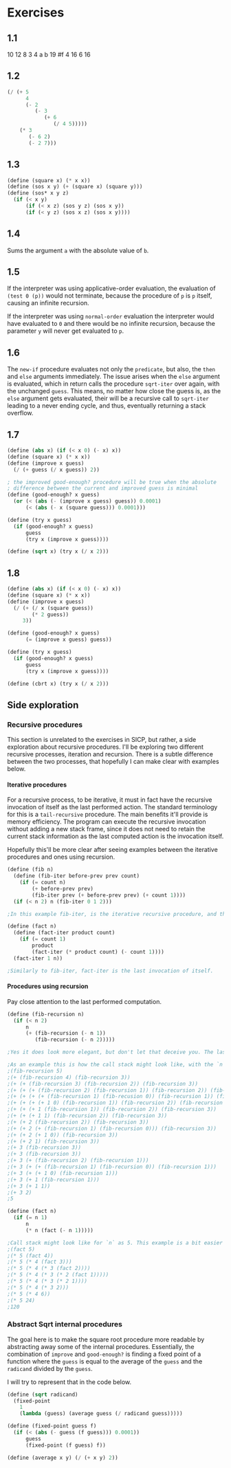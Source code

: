 # Exercises

## 1.1
10
12
8
3
4
a
b
19
#f
4
16
6
16

## 1.2
```scheme
(/ (+ 5
      4
      (- 2
         (- 3
            (+ 6
               (/ 4 5)))))
    (* 3
       (- 6 2)
       (- 2 7)))
```

## 1.3
```scheme
(define (square x) (* x x))
(define (sos x y) (+ (square x) (square y)))
(define (sos* x y z) 
  (if (< x y)
      (if (< x z) (sos y z) (sos x y))
      (if (< y z) (sos x z) (sos x y))))
```

## 1.4
Sums the argument `a` with the absolute value of `b`.

## 1.5
If the interpreter was using applicative-order evaluation, the evaluation of `(test 0 (p))` would not terminate, because the procedure of `p` is `p` itself, causing an infinite recursion.

If the interpreter was using `normal-order` evaluation the interpreter would have evaluated to `0` and there would be no infinite recursion, because the parameter `y` will never get evaluated to `p`.

## 1.6
The `new-if` procedure evaluates not only the `predicate`, but also, the `then` and `else` arguments immediately. The issue arises when the `else` argument is evaluated, which in return calls the procedure `sqrt-iter` over again, with the unchanged `guess`. This means, no matter how close the guess is, as the `else` argument gets evaluated, their will be a recursive call to `sqrt-iter` leading to a never ending cycle, and thus, eventually  returning a stack overflow.

## 1.7
```scheme
(define (abs x) (if (< x 0) (- x) x))
(define (square x) (* x x))
(define (improve x guess)
  (/ (+ guess (/ x guess)) 2))

; the improved good-enough? procedure will be true when the absolute
; difference between the current and improved guess is minimal
(define (good-enough? x guess)
  (or (< (abs (- (improve x guess) guess)) 0.0001)
      (< (abs (- x (square guess))) 0.0001)))

(define (try x guess)
  (if (good-enough? x guess)
      guess
      (try x (improve x guess))))

(define (sqrt x) (try x (/ x 2)))
```

## 1.8
```scheme
(define (abs x) (if (< x 0) (- x) x))
(define (square x) (* x x))
(define (improve x guess)
  (/ (+ (/ x (square guess))
        (* 2 guess))
     3))

(define (good-enough? x guess)
      (= (improve x guess) guess))

(define (try x guess)
  (if (good-enough? x guess)
      guess
      (try x (improve x guess))))

(define (cbrt x) (try x (/ x 2)))
```

## Side exploration
### Recursive procedures
This section is unrelated to the exercises in SICP, but rather, a side exploration about recursive procedures. I'll be exploring two different recursive processes, iteration and recursion. There is a subtle difference between the two processes, that hopefully I can make clear with examples below.

#### Iterative procedures
For a recursive process, to be iterative, it must in fact have the recursive invocation of itself as the last performed action. The standard terminology for this is a `tail-recursive` procedure. The main benefits it'll provide is memory efficiency. The program can execute the recursive invocation without adding a new stack frame, since it does not need to retain the current stack information as the last computed action is the invocation itself.

Hopefully this'll be more clear after seeing examples between the iterative procedures and ones using recursion.
```scheme
(define (fib n)
  (define (fib-iter before-prev prev count)
    (if (= count n)
        (+ before-prev prev)
        (fib-iter prev (+ before-prev prev) (+ count 1))))
  (if (< n 2) n (fib-iter 0 1 2)))

;In this example fib-iter, is the iterative recursive procedure, and the last performed action is the invocation of itself, i.e. (fib-iter prev (+ before-prev prev) (+ count 1))))

(define (fact n)
  (define (fact-iter product count)
    (if (= count 1)
        product
        (fact-iter (* product count) (- count 1))))
  (fact-iter 1 n))

;Similarly to fib-iter, fact-iter is the last invocation of itself.
```

#### Procedures using recursion
Pay close attention to the last performed computation.
```scheme
(define (fib-recursion n)
  (if (< n 2)
      n
      (+ (fib-recursion (- n 1))
         (fib-recursion (- n 2)))))

;Yes it does look more elegant, but don't let that deceive you. The last performed computation is the addition of the return values of two recursive calls here. Therefore, the program will have to keep the current stack, and add a new stack for the recursive call, which depending on the number `n` will have to add a new stack, until to program reaches a value less than 2.

;As an example this is how the call stack might look like, with the `n` value being 5. Note, the the computation of adding the recursive invocations requires us to maintain the current frame, as the required values from the recursive call has not returned yet.
;(fib-recursion 5)
;(+ (fib-recursion 4) (fib-recursion 3))
;(+ (+ (fib-recursion 3) (fib-recursion 2)) (fib-recursion 3))
;(+ (+ (+ (fib-recursion 2) (fib-recursion 1)) (fib-recursion 2)) (fib-recursion 3))
;(+ (+ (+ (+ (fib-recursion 1) (fib-recusion 0)) (fib-recursion 1)) (fib-recursion 2)) (fib-recursion 3))
;(+ (+ (+ (+ 1 0) (fib-recursion 1)) (fib-recursion 2)) (fib-recursion 3))
;(+ (+ (+ 1 (fib-recursion 1)) (fib-recursion 2)) (fib-recursion 3))
;(+ (+ (+ 1 1) (fib-recursion 2)) (fib-recursion 3))
;(+ (+ 2 (fib-recursion 2)) (fib-recursion 3))
;(+ (+ 2 (+ (fib-recursion 1) (fib-recursion 0))) (fib-recursion 3))
;(+ (+ 2 (+ 1 0)) (fib-recursion 3))
;(+ (+ 2 1) (fib-recursion 3))
;(+ 3 (fib-recursion 3))
;(+ 3 (fib-recursion 3))
;(+ 3 (+ (fib-recursion 2) (fib-recursion 1)))
;(+ 3 (+ (+ (fib-recursion 1) (fib-recursion 0)) (fib-recursion 1)))
;(+ 3 (+ (+ 1 0) (fib-recursion 1)))
;(+ 3 (+ 1 (fib-recursion 1)))
;(+ 3 (+ 1 1))
;(+ 3 2)
;5

(define (fact n)
  (if (= n 1)
      n
      (* n (fact (- n 1)))))

;Call stack might look like for `n` as 5. This example is a bit easier to understand because there is only one recursive call happening and not two, but the fact the pattern of the calls expanding and contracting is the same. For each recursive call, we need to retain the previous stack because of the computation of the number `n` multiplied by the result of the recursive invocation.
;(fact 5)
;(* 5 (fact 4))
;(* 5 (* 4 (fact 3)))
;(* 5 (* 4 (* 3 (fact 2))))
;(* 5 (* 4 (* 3 (* 2 (fact 1)))))
;(* 5 (* 4 (* 3 (* 2 1))))
;(* 5 (* 4 (* 3 2)))
;(* 5 (* 4 6))
;(* 5 24)
;120
```

### Abstract Sqrt internal procedures
The goal here is to make the square root procedure more readable by abstracting away some of the internal procedures. Essentially, the combination of `improve` and `good-enough?` is finding a fixed point of a function where the `guess` is equal to the average of the `guess` and the `radicand` divided by the `guess`.

I will try to represent that in the code below.

```scheme
(define (sqrt radicand)
  (fixed-point
    1
    (lambda (guess) (average guess (/ radicand guess)))))

(define (fixed-point guess f)
  (if (< (abs (- guess (f guess))) 0.0001))
      guess
      (fixed-point (f guess) f))

(define (average x y) (/ (+ x y) 2))
```
